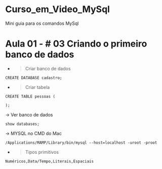 # Curso_em_Video_MySql
Mini guia para os comandos MySql

# Aula 01 - # 03 Criando o primeiro banco de dados

- > Criar banco de dados

```
CREATE DATABASE cadastro;
```

- > Criar tabela

```
CREATE TABLE pessoas (

);

```

-> Ver banco de dados
```
show databases;
```

-> MYSQL no CMD do Mac
```
/Applications/MAMP/Library/bin/mysql --host=localhost -uroot -proot 
```

- > Tipos primitivos

```
Numéricos,Data/Tempo,Literais,Espaciais
```

